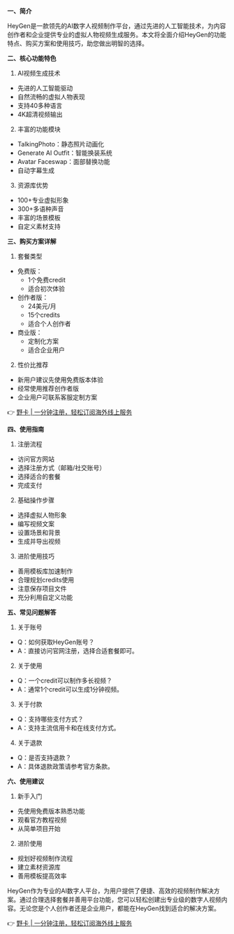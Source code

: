 **一、简介**

HeyGen是一款领先的AI数字人视频制作平台，通过先进的人工智能技术，为内容创作者和企业提供专业的虚拟人物视频生成服务。本文将全面介绍HeyGen的功能特点、购买方案和使用技巧，助您做出明智的选择。

**二、核心功能特色**

1. AI视频生成技术
- 先进的人工智能驱动
- 自然流畅的虚拟人物表现
- 支持40多种语言
- 4K超清视频输出

2. 丰富的功能模块
- TalkingPhoto：静态照片动画化
- Generate AI Outfit：智能换装系统
- Avatar Faceswap：面部替换功能
- 自动字幕生成

3. 资源库优势
- 100+专业虚拟形象
- 300+多语种声音
- 丰富的场景模板
- 自定义素材支持

**三、购买方案详解**

1. 套餐类型
- 免费版：
  * 1个免费credit
  * 适合初次体验
- 创作者版：
  * 24美元/月
  * 15个credits
  * 适合个人创作者
- 商业版：
  * 定制化方案
  * 适合企业用户

2. 性价比推荐
- 新用户建议先使用免费版本体验
- 经常使用推荐创作者版
- 企业用户可联系客服定制方案

👉 [野卡 | 一分钟注册，轻松订阅海外线上服务](https://bit.ly/bewildcard)

**四、使用指南**

1. 注册流程
- 访问官方网站
- 选择注册方式（邮箱/社交账号）
- 选择适合的套餐
- 完成支付

2. 基础操作步骤
- 选择虚拟人物形象
- 编写视频文案
- 设置场景和背景
- 生成并导出视频

3. 进阶使用技巧
- 善用模板库加速制作
- 合理规划credits使用
- 注意保存项目文件
- 充分利用自定义功能

**五、常见问题解答**

1. 关于账号
- Q：如何获取HeyGen账号？
- A：直接访问官网注册，选择合适套餐即可。

2. 关于使用
- Q：一个credit可以制作多长视频？
- A：通常1个credit可以生成1分钟视频。

3. 关于付款
- Q：支持哪些支付方式？
- A：支持主流信用卡和在线支付方式。

4. 关于退款
- Q：是否支持退款？
- A：具体退款政策请参考官方条款。

**六、使用建议**

1. 新手入门
- 先使用免费版本熟悉功能
- 观看官方教程视频
- 从简单项目开始

2. 进阶使用
- 规划好视频制作流程
- 建立素材资源库
- 善用模板提高效率

HeyGen作为专业的AI数字人平台，为用户提供了便捷、高效的视频制作解决方案。通过合理选择套餐并善用平台功能，您可以轻松创建出专业级的数字人视频内容。无论您是个人创作者还是企业用户，都能在HeyGen找到适合的解决方案。

👉 [野卡 | 一分钟注册，轻松订阅海外线上服务](https://bit.ly/bewildcard)
